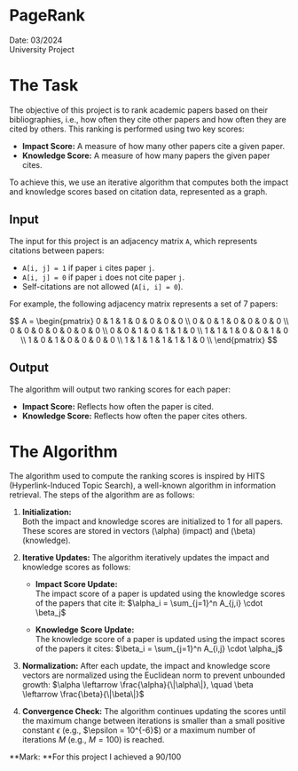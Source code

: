 # PageRank

Date: 03/2024 <br>
University Project

# The Task

The objective of this project is to rank academic papers based on their bibliographies, i.e., how often they cite other papers and how often they are cited by others. This ranking is performed using two key scores:

- **Impact Score:** A measure of how many other papers cite a given paper.
- **Knowledge Score:** A measure of how many papers the given paper cites.

To achieve this, we use an iterative algorithm that computes both the impact and knowledge scores based on citation data, represented as a graph.

## Input

The input for this project is an adjacency matrix `A`, which represents citations between papers:

- `A[i, j] = 1` if paper `i` cites paper `j`.
- `A[i, j] = 0` if paper `i` does not cite paper `j`.
- Self-citations are not allowed (`A[i, i] = 0`).

For example, the following adjacency matrix represents a set of 7 papers:

$$
A = \begin{pmatrix}
0 & 1 & 1 & 0 & 0 & 0 & 0 \\
0 & 0 & 1 & 0 & 0 & 0 & 0 \\
0 & 0 & 0 & 0 & 0 & 0 & 0 \\
0 & 0 & 1 & 0 & 1 & 1 & 0 \\
1 & 1 & 1 & 0 & 0 & 1 & 0 \\
1 & 0 & 1 & 0 & 0 & 0 & 0 \\
1 & 1 & 1 & 1 & 1 & 1 & 0 \\
\end{pmatrix}
$$

## Output

The algorithm will output two ranking scores for each paper:

- **Impact Score:** Reflects how often the paper is cited.
- **Knowledge Score:** Reflects how often the paper cites others.


# The Algorithm

The algorithm used to compute the ranking scores is inspired by HITS (Hyperlink-Induced Topic Search), a well-known algorithm in information retrieval. The steps of the algorithm are as follows:

1. **Initialization:**  
   Both the impact and knowledge scores are initialized to 1 for all papers. These scores are stored in vectors \(\alpha\) (impact) and \(\beta\) (knowledge).

2. **Iterative Updates:** The algorithm iteratively updates the impact and knowledge scores as follows:

   - **Impact Score Update:**  
     The impact score of a paper is updated using the knowledge scores of the papers that cite it:
     $\alpha_i = \sum_{j=1}^n A_{j,i} \cdot \beta_j$

   - **Knowledge Score Update:**  
     The knowledge score of a paper is updated using the impact scores of the papers it cites:
     $\beta_i = \sum_{j=1}^n A_{i,j} \cdot \alpha_j$

3. **Normalization:** After each update, the impact and knowledge score vectors are normalized using the Euclidean norm to prevent unbounded growth:
   $\alpha \leftarrow \frac{\alpha}{\|\alpha\|}, \quad \beta \leftarrow \frac{\beta}{\|\beta\|}$

4. **Convergence Check:** The algorithm continues updating the scores until the maximum change between iterations is smaller than a small positive constant $\epsilon$ (e.g., \$\epsilon = 10^{-6}\$) or a maximum number of iterations $M$ (e.g., $M = 100$) is reached.

**Mark: **For this project I achieved a 90/100

